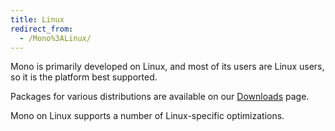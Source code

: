 ```yaml
---
title: Linux
redirect_from:
  - /Mono%3ALinux/
---
```


Mono is primarily developed on Linux, and most of its users are Linux users, so it is the platform best supported.

Packages for various distributions are available on our [Downloads](/download/stable/#download-lin) page.

Mono on Linux supports a number of Linux-specific optimizations.
